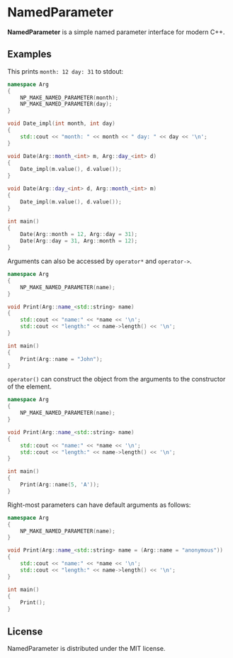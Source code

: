 # NamedParameter
**NamedParameter** is a simple named parameter interface for modern C++.

## Examples
This prints `month: 12 day: 31` to stdout:
```cpp
namespace Arg
{
	NP_MAKE_NAMED_PARAMETER(month);
	NP_MAKE_NAMED_PARAMETER(day);
}

void Date_impl(int month, int day)
{
	std::cout << "month: " << month << " day: " << day << '\n';
}

void Date(Arg::month_<int> m, Arg::day_<int> d)
{
	Date_impl(m.value(), d.value());
}

void Date(Arg::day_<int> d, Arg::month_<int> m)
{
	Date_impl(m.value(), d.value());
}

int main()
{
	Date(Arg::month = 12, Arg::day = 31);
	Date(Arg::day = 31, Arg::month = 12);
}
```

Arguments can also be accessed by `operator*` and `operator->`.
```cpp
namespace Arg
{
	NP_MAKE_NAMED_PARAMETER(name);
}

void Print(Arg::name_<std::string> name)
{
	std::cout << "name:" << *name << '\n';
	std::cout << "length:" << name->length() << '\n';
}

int main()
{
	Print(Arg::name = "John");
}
```

`operator()` can construct the object from the arguments to the constructor of the element.
```cpp
namespace Arg
{
	NP_MAKE_NAMED_PARAMETER(name);
}

void Print(Arg::name_<std::string> name)
{
	std::cout << "name:" << *name << '\n';
	std::cout << "length:" << name->length() << '\n';
}

int main()
{
	Print(Arg::name(5, 'A'));
}
```

Right-most parameters can have default arguments as follows:
```cpp
namespace Arg
{
	NP_MAKE_NAMED_PARAMETER(name);
}

void Print(Arg::name_<std::string> name = (Arg::name = "anonymous"))
{
	std::cout << "name:" << *name << '\n';
	std::cout << "length:" << name->length() << '\n';
}

int main()
{
	Print();
}
```

## License
NamedParameter is distributed under the MIT license.
